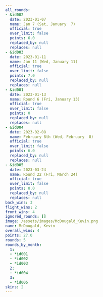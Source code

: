 ```yaml
---
all_rounds:
- &id002
  date: 2023-01-07
  name: Jan 7 (Sat, January  7)
  official: true
  over_limit: false
  points: 6.0
  replaced_by: null
  replaces: null
- &id003
  date: 2023-01-11
  name: Jan 11 (Wed, January 11)
  official: true
  over_limit: false
  points: 7.0
  replaced_by: null
  replaces: null
- &id001
  date: 2023-01-13
  name: Round 6 (Fri, January 13)
  official: true
  over_limit: false
  points: 0
  replaced_by: null
  replaces: null
- &id004
  date: 2023-02-08
  name: February 8th (Wed, February  8)
  official: true
  over_limit: false
  points: 6.0
  replaced_by: null
  replaces: null
- &id005
  date: 2023-03-24
  name: Round 22 (Fri, March 24)
  official: true
  over_limit: false
  points: 8.0
  replaced_by: null
  replaces: null
back_wins: 3
flight_wins: 2
front_wins: 4
ignored_rounds: []
image: /assets/images/McDougald_Kevin.png
name: McDougald, Kevin
overall_wins: 4
points: 27.0
rounds: 5
rounds_by_month:
  1:
  - *id001
  - *id002
  - *id003
  2:
  - *id004
  3:
  - *id005
skins: 2
---
```

